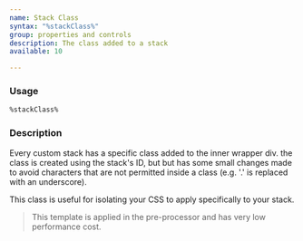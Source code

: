 ```yaml
---
name: Stack Class
syntax: "%stackClass%"
group: properties and controls
description: The class added to a stack
available: 10

---
```




### Usage

```html
%stackClass%
```


### Description

Every custom stack has a specific class added to the inner wrapper div. the class is created using the stack's ID, but but has some small changes made to avoid characters that are not permitted inside a class (e.g. '.' is replaced with an underscore).

This class is useful for isolating your CSS to apply specifically to your stack.

> This template is applied in the pre-processor and has very low performance cost.

